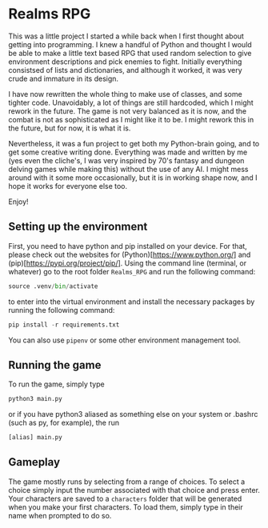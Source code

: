 # Realms RPG

This was a little project I started a while back when I first thought about getting into programming. I knew a handful of Python and thought I would be able to make a little text based RPG that used random selection to give environment descriptions and pick enemies to fight. Initially everything consistsed of lists and dictionaries, and although it worked, it was very crude and immature in its design. 

I have now rewritten the whole thing to make use of classes, and some tighter code. Unavoidably, a lot of things are still hardcoded, which I might rework in the future. The game is not very balanced as it is now, and the combat is not as sophisticated as I might like it to be. I might rework this in the future, but for now, it is what it is. 

Nevertheless, it was a fun project to get both my Python-brain going, and to get some creative writing done. Everything was made and written by me (yes even the cliche's, I was very inspired by 70's fantasy and dungeon delving games while making this) without the use of any AI. I might mess around with it some more occasionally, but it is in working shape now, and I hope it works for everyone else too.

Enjoy!

## Setting up the environment

First, you need to have python and pip installed on your device. For that, please check out the websites for (Python)[https://www.python.org/] and (pip)[https://pypi.org/project/pip/].
Using the command line (terminal, or whatever) go to the root folder ```Realms_RPG``` and run the following command:
```Python
source .venv/bin/activate
```
to enter into the virtual environment and install the necessary packages by running the following command:
```Python
pip install -r requirements.txt
```
You can also use ```pipenv``` or some other environment management tool.

## Running the game

To run the game, simply type
```Bash
python3 main.py
```
or if you have python3 aliased as something else on your system or .bashrc (such as py, for example), the run
```Bash
[alias] main.py
```
## Gameplay

The game mostly runs by selecting from a range of choices. To select a choice simply input the number associated with that choice and press enter. 
Your characters are saved to a ```characters``` folder that will be generated when you make your first characters. To load them, simply type in their name when prompted to do so.
